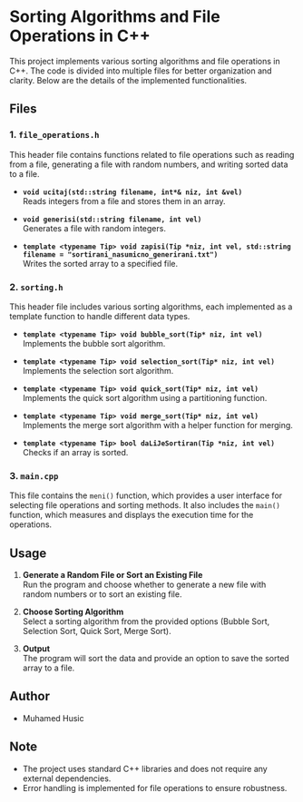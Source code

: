 # Sorting Algorithms and File Operations in C++

This project implements various sorting algorithms and file operations in C++. The code is divided into multiple files for better organization and clarity. Below are the details of the implemented functionalities.

## Files

### 1. `file_operations.h`
This header file contains functions related to file operations such as reading from a file, generating a file with random numbers, and writing sorted data to a file.

- **`void ucitaj(std::string filename, int*& niz, int &vel)`**  
  Reads integers from a file and stores them in an array.

- **`void generisi(std::string filename, int vel)`**  
  Generates a file with random integers.

- **`template <typename Tip> void zapisi(Tip *niz, int vel, std::string filename = "sortirani_nasumicno_generirani.txt")`**  
  Writes the sorted array to a specified file.

### 2. `sorting.h`
This header file includes various sorting algorithms, each implemented as a template function to handle different data types.

- **`template <typename Tip> void bubble_sort(Tip* niz, int vel)`**  
  Implements the bubble sort algorithm.

- **`template <typename Tip> void selection_sort(Tip* niz, int vel)`**  
  Implements the selection sort algorithm.

- **`template <typename Tip> void quick_sort(Tip* niz, int vel)`**  
  Implements the quick sort algorithm using a partitioning function.

- **`template <typename Tip> void merge_sort(Tip* niz, int vel)`**  
  Implements the merge sort algorithm with a helper function for merging.

- **`template <typename Tip> bool daLiJeSortiran(Tip *niz, int vel)`**  
  Checks if an array is sorted.

### 3. `main.cpp`
This file contains the `meni()` function, which provides a user interface for selecting file operations and sorting methods. It also includes the `main()` function, which measures and displays the execution time for the operations.

## Usage

1. **Generate a Random File or Sort an Existing File**  
   Run the program and choose whether to generate a new file with random numbers or to sort an existing file.

2. **Choose Sorting Algorithm**  
   Select a sorting algorithm from the provided options (Bubble Sort, Selection Sort, Quick Sort, Merge Sort).

3. **Output**  
   The program will sort the data and provide an option to save the sorted array to a file.

## Author

- Muhamed Husic

## Note

- The project uses standard C++ libraries and does not require any external dependencies.
- Error handling is implemented for file operations to ensure robustness.
